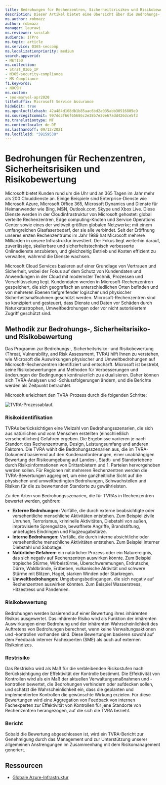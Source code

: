 ```yaml
---
title: Bedrohungen für Rechenzentren, Sicherheitsrisiken und Risikobewertung
description: Dieser Artikel bietet eine Übersicht über die Bedrohungs-, Sicherheitsrisiko- und Risikobewertung von Rechenzentren in Microsoft 365.
ms.author: robmazz
author: robmazz
manager: laurawi
ms.reviewer: sosstah
audience: ITPro
ms.topic: article
ms.service: O365-seccomp
ms.localizationpriority: medium
search.appverid:
- MET150
ms.collection:
- Strat_O365_IP
- M365-security-compliance
- MS-Compliance
f1.keywords:
- NOCSH
ms.custom:
- seo-marvel-apr2020
titleSuffix: Microsoft Service Assurance
hideEdit: true
ms.openlocfilehash: 42a484d108db1b85aac6bd2a035abb30916805e9
ms.sourcegitcommit: 997dd3f66f65686c2e38b7e30e67add426dce5f3
ms.translationtype: MT
ms.contentlocale: de-DE
ms.lasthandoff: 09/12/2021
ms.locfileid: "59159538"
---
```

# <a name="datacenter-threat-vulnerability-and-risk-assessment"></a>Bedrohungen für Rechenzentren, Sicherheitsrisiken und Risikobewertung

Microsoft bietet Kunden rund um die Uhr und an 365 Tagen im Jahr mehr als 200 Clouddienste an. Einige Beispiele sind Enterprise-Dienste wie Microsoft Azure, Microsoft Office 365, Microsoft Dynamics und Dienste für Heimanwender wie Bing, MSN, Outlook.com, Skype und Xbox Live. Diese Dienste werden in der Cloudinfrastruktur von Microsoft gehostet: global verteilte Rechenzentren, Edge computing-Knoten und Service Operations Center sowie eines der weltweit größten globalen Netzwerke; mit einem umfangreichen Glasfaserbedarf, der sie alle verbindet. Seit der Eröffnung unseres ersten Rechenzentrums im Jahr 1989 hat Microsoft mehrere Milliarden in unsere Infrastruktur investiert. Der Fokus liegt weiterhin darauf, zuverlässige, skalierbare und sicherheitstechnisch verbesserte Onlinedienste anzubieten, und gleichzeitig Betrieb und Kosten effizient zu verwalten, während die Dienste wachsen.

Microsoft Cloud Services basieren auf einer Grundlage von Vertrauen und Sicherheit, wobei der Fokus auf dem Schutz von Kundendaten und Anwendungen in der Cloud mit modernster Technik, Prozessen und Verschlüsselung liegt. Kundendaten werden in Microsoft-Rechenzentren gespeichert, die sich geografisch an unterschiedlichen Orten befinden und von mehreren Ebenen tiefgreifender logischer und physischer Sicherheitsmaßnahmen geschützt werden. Microsoft-Rechenzentren sind so konzipiert und gesteuert, dass Dienste und Daten vor Schäden durch Naturkatastrophen, Umweltbedrohungen oder vor nicht autorisiertem Zugriff geschützt sind.

## <a name="threat-vulnerability-and-risk-assessment-methodology"></a>Methodik zur Bedrohungs-, Sicherheitsrisiko- und Risikobewertung

Das Programm zur Bedrohungs-, Sicherheitsrisiko- und Risikobewertung (Threat, Vulnerability, and Risk Assessment, TVRA) hilft Ihnen zu verstehen, wie Microsoft die Auswirkungen physischer und Umweltbedrohungen auf Microsoft-Rechenzentren identifiziert und entschärft. Microsoft ist bestrebt, seine Risikobewertungen und Methoden für Verbesserungen und änderungen der Bedingungen kontinuierlich zu aktualisieren. Daher können sich TVRA-Analysen und -Schlussfolgerungen ändern, und die Berichte werden als Zeitpunkt betrachtet.

Microsoft erleichtert den TVRA-Prozess durch die folgenden Schritte:

![TVRA-Prozessablauf.](../media/assurance-tvra-flow.png)

### <a name="risk-identification"></a>Risikoidentifikation

TVRAs berücksichtigen eine Vielzahl von Bedrohungsszenarien, die sich aus natürlichen und vom Menschen erstellten (einschließlich versehentlichen) Gefahren ergeben. Die Ergebnisse variieren je nach Standort des Rechenzentrums, Design, Leistungsumfang und anderen Faktoren. Die TVRA wählt die Bedrohungsszenarien aus, die im TVRA-Dokument basierend auf den Kundenanforderungen, einer unabhängigen Bewertung der Risikoumgebung auf Landes-, Stadt- und Standortebene durch Risikoinformationen von Drittanbietern und 1. Parteien hervorgehoben werden sollen. Für Regionen mit mehreren Rechenzentren werden die TVRA-Bewertungen aggregiert, um eine ganzheitliche Sicht auf die physischen und umweltbedingten Bedrohungen, Schwachstellen und Risiken für die zu bewertenden Standorte zu gewährleisten.

Zu den Arten von Bedrohungsszenarien, die für TVRAs in Rechenzentren bewertet werden, gehören:

- **Externe Bedrohungen:** Vorfälle, die durch externe beabsichtigte oder versehentliche menschliche Aktivitäten entstehen. Zum Beispiel zivile Unruhen, Terrorismus, kriminelle Aktivitäten, Diebstahl von außen, improvisierte Sprengsätze, bewaffnete Angriffe, Brandstiftung, unbefugtes Eindringen und Flugzeugabstürze.
- **Interne Bedrohungen:** Vorfälle, die durch interne absichtliche oder versehentliche menschliche Aktivitäten entstehen. Zum Beispiel interner Diebstahl und Sabotage.
- **Natürliche Gefahren:** ein natürlicher Prozess oder ein Naturereignis, das sich negativ auf Rechenzentren auswirken könnte. Zum Beispiel tropische Stürme, Wirbelstürme, Überschwemmungen, Erdrutsche, Dürre, Waldbrände, Erdbeben, vulkanische Aktivität und schwere Stürme mit Blitzen, Hagel, starken Winden oder Starkregen.
- **Umweltbedrohungen:** Umgebungsbedingungen, die sich negativ auf Rechenzentren auswirken könnten. Zum Beispiel Wasserstress, Hitzestress und Pandemien.

### <a name="risk-analysis"></a>Risikobewertung

Bedrohungen werden basierend auf einer Bewertung ihres inhärenten Risikos ausgewertet. Das inhärente Risiko wird als Funktion der inhärenten Auswirkungen einer Bedrohung und der inhärenten Wahrscheinlichkeit des Auftretens von Bedrohungen berechnet, wenn keine Verwaltungsaktionen und -kontrollen vorhanden sind. Diese Bewertungen basieren sowohl auf dem Feedback interner Fachexperten (SME) als auch auf externen Risikoindizes.

### <a name="residual-risk"></a>Restrisiko

Das Restrisiko wird als Maß für die verbleibenden Risikostufen nach Berücksichtigung der Effektivität der Kontrolle bestimmt. Die Effektivität von Kontrollen wird als ein Maß der aktuellen Verwaltungsmaßnahmen und -kontrollen bewertet, die Bedrohungen verhindern oder aufdecken sollen, und schätzt die Wahrscheinlichkeit ein, dass die geplanten und implementierten Kontrollen die gewünschte Wirkung erzielen. Für diese Bewertungen wird eine Aggregation von Feedback von internen Fachexperten zur Effektivität von Kontrollen für jene Standorte von Rechenzentren herangezogen, auf die sich die TVRA bezieht.

### <a name="report"></a>Bericht

Sobald die Bewertung abgeschlossen ist, wird ein TVRA-Bericht zur Genehmigung durch das Management und zur Unterstützung unserer allgemeinen Anstrengungen im Zusammenhang mit dem Risikomanagement generiert.

## <a name="resources"></a>Ressourcen

- [Globale Azure-Infrastruktur](https://www.microsoft.com/datacenters)
